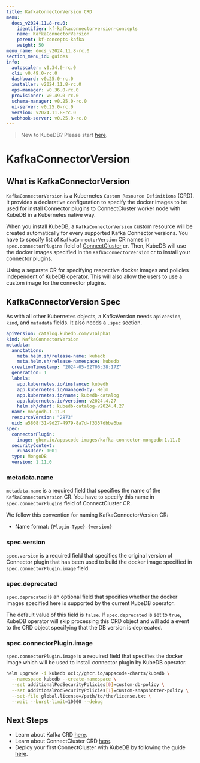 ```yaml
---
title: KafkaConnectorVersion CRD
menu:
  docs_v2024.11.8-rc.0:
    identifier: kf-kafkaconnectorversion-concepts
    name: KafkaConnectorVersion
    parent: kf-concepts-kafka
    weight: 50
menu_name: docs_v2024.11.8-rc.0
section_menu_id: guides
info:
  autoscaler: v0.34.0-rc.0
  cli: v0.49.0-rc.0
  dashboard: v0.25.0-rc.0
  installer: v2024.11.8-rc.0
  ops-manager: v0.36.0-rc.0
  provisioner: v0.49.0-rc.0
  schema-manager: v0.25.0-rc.0
  ui-server: v0.25.0-rc.0
  version: v2024.11.8-rc.0
  webhook-server: v0.25.0-rc.0
---
```


> New to KubeDB? Please start [here](/docs/v2024.11.8-rc.0/README).

# KafkaConnectorVersion

## What is KafkaConnectorVersion

`KafkaConnectorVersion` is a Kubernetes `Custom Resource Definitions` (CRD). It provides a declarative configuration to specify the docker images to be used for install Connector plugins to ConnectCluster worker node with KubeDB in a Kubernetes native way.

When you install KubeDB, a `KafkaConnectorVersion` custom resource will be created automatically for every supported Kafka Connector versions. You have to specify list of `KafkaConnectorVersion` CR names in `spec.connectorPlugins` field of [ConnectCluster](/docs/v2024.11.8-rc.0/guides/kafka/concepts/kafka) cr. Then, KubeDB will use the docker images specified in the `KafkaConnectorVersion` cr to install your connector plugins.

Using a separate CR for specifying respective docker images and policies independent of KubeDB operator. This will also allow the users to use a custom image for the connector plugins.

## KafkaConnectorVersion Spec

As with all other Kubernetes objects, a KafkaVersion needs `apiVersion`, `kind`, and `metadata` fields. It also needs a `.spec` section.

```yaml
apiVersion: catalog.kubedb.com/v1alpha1
kind: KafkaConnectorVersion
metadata:
  annotations:
    meta.helm.sh/release-name: kubedb
    meta.helm.sh/release-namespace: kubedb
  creationTimestamp: "2024-05-02T06:38:17Z"
  generation: 1
  labels:
    app.kubernetes.io/instance: kubedb
    app.kubernetes.io/managed-by: Helm
    app.kubernetes.io/name: kubedb-catalog
    app.kubernetes.io/version: v2024.4.27
    helm.sh/chart: kubedb-catalog-v2024.4.27
  name: mongodb-1.11.0
  resourceVersion: "2873"
  uid: a5808f31-9d27-4979-8a7d-f3357dbba6ba
spec:
  connectorPlugin:
    image: ghcr.io/appscode-images/kafka-connector-mongodb:1.11.0
  securityContext:
    runAsUser: 1001
  type: MongoDB
  version: 1.11.0
```

### metadata.name

`metadata.name` is a required field that specifies the name of the `KafkaConnectorVersion` CR. You have to specify this name in `spec.connectorPlugins` field of ConnectCluster CR.

We follow this convention for naming KafkaConnectorVersion CR:

- Name format: `{Plugin-Type}-{version}`

### spec.version

`spec.version` is a required field that specifies the original version of Connector plugin that has been used to build the docker image specified in `spec.connectorPlugin.image` field.

### spec.deprecated

`spec.deprecated` is an optional field that specifies whether the docker images specified here is supported by the current KubeDB operator.

The default value of this field is `false`. If `spec.deprecated` is set to `true`, KubeDB operator will skip processing this CRD object and will add a event to the CRD object specifying that the DB version is deprecated.

### spec.connectorPlugin.image

`spec.connectorPlugin.image` is a required field that specifies the docker image which will be used to install connector plugin by KubeDB operator.

```bash
helm upgrade -i kubedb oci://ghcr.io/appscode-charts/kubedb \
  --namespace kubedb --create-namespace \
  --set additionalPodSecurityPolicies[0]=custom-db-policy \
  --set additionalPodSecurityPolicies[1]=custom-snapshotter-policy \
  --set-file global.license=/path/to/the/license.txt \
  --wait --burst-limit=10000 --debug
```

## Next Steps

- Learn about Kafka CRD [here](/docs/v2024.11.8-rc.0/guides/kafka/concepts/kafka).
- Learn about ConnectCluster CRD [here](/docs/v2024.11.8-rc.0/guides/kafka/concepts/connectcluster).
- Deploy your first ConnectCluster with KubeDB by following the guide [here](/docs/v2024.11.8-rc.0/guides/kafka/connectcluster/quickstart).
